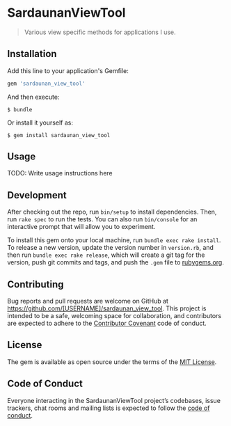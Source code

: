 # SardaunanViewTool

> Various view specific methods for applications I use.

## Installation

Add this line to your application's Gemfile:

```ruby
gem 'sardaunan_view_tool'
```

And then execute:

    $ bundle

Or install it yourself as:

    $ gem install sardaunan_view_tool

## Usage

TODO: Write usage instructions here

## Development

After checking out the repo, run `bin/setup` to install dependencies. Then, run `rake spec` to run the tests. You can also run `bin/console` for an interactive prompt that will allow you to experiment.

To install this gem onto your local machine, run `bundle exec rake install`. To release a new version, update the version number in `version.rb`, and then run `bundle exec rake release`, which will create a git tag for the version, push git commits and tags, and push the `.gem` file to [rubygems.org](https://rubygems.org).

## Contributing

Bug reports and pull requests are welcome on GitHub at https://github.com/[USERNAME]/sardaunan_view_tool. This project is intended to be a safe, welcoming space for collaboration, and contributors are expected to adhere to the [Contributor Covenant](http://contributor-covenant.org) code of conduct.

## License

The gem is available as open source under the terms of the [MIT License](https://opensource.org/licenses/MIT).

## Code of Conduct

Everyone interacting in the SardaunanViewTool project’s codebases, issue trackers, chat rooms and mailing lists is expected to follow the [code of conduct](https://github.com/[USERNAME]/sardaunan_view_tool/blob/master/CODE_OF_CONDUCT.md).

